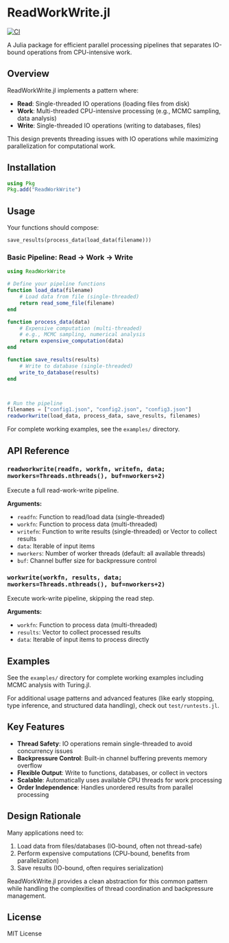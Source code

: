 # ReadWorkWrite.jl

[![CI](https://github.com/jerlich/ReadWorkWrite.jl/actions/workflows/CI.yml/badge.svg)](https://github.com/jerlich/ReadWorkWrite.jl/actions/workflows/CI.yml)

A Julia package for efficient parallel processing pipelines that separates IO-bound operations from CPU-intensive work.

## Overview

ReadWorkWrite.jl implements a pattern where:
- **Read**: Single-threaded IO operations (loading files from disk)
- **Work**: Multi-threaded CPU-intensive processing (e.g., MCMC sampling, data analysis)
- **Write**: Single-threaded IO operations (writing to databases, files)

This design prevents threading issues with IO operations while maximizing parallelization for computational work.

## Installation

```julia
using Pkg
Pkg.add("ReadWorkWrite")
```

## Usage

Your functions should compose:

`save_results(process_data(load_data(filename)))`


### Basic Pipeline: Read → Work → Write

```julia
using ReadWorkWrite

# Define your pipeline functions
function load_data(filename)
    # Load data from file (single-threaded)
    return read_some_file(filename)
end

function process_data(data)
    # Expensive computation (multi-threaded)
    # e.g., MCMC sampling, numerical analysis
    return expensive_computation(data)
end

function save_results(results)
    # Write to database (single-threaded)
    write_to_database(results)
end



# Run the pipeline
filenames = ["config1.json", "config2.json", "config3.json"]
readworkwrite(load_data, process_data, save_results, filenames)
```

For complete working examples, see the `examples/` directory.

## API Reference

### `readworkwrite(readfn, workfn, writefn, data; nworkers=Threads.nthreads(), buf=nworkers+2)`

Execute a full read-work-write pipeline.

**Arguments:**
- `readfn`: Function to read/load data (single-threaded)
- `workfn`: Function to process data (multi-threaded)
- `writefn`: Function to write results (single-threaded) or Vector to collect results
- `data`: Iterable of input items
- `nworkers`: Number of worker threads (default: all available threads)
- `buf`: Channel buffer size for backpressure control

### `workwrite(workfn, results, data; nworkers=Threads.nthreads(), buf=nworkers+2)`

Execute work-write pipeline, skipping the read step.

**Arguments:**
- `workfn`: Function to process data (multi-threaded)
- `results`: Vector to collect processed results
- `data`: Iterable of input items to process directly

## Examples

See the `examples/` directory for complete working examples including MCMC analysis with Turing.jl.

For additional usage patterns and advanced features (like early stopping, type inference, and structured data handling), check out `test/runtests.jl`.

## Key Features

- **Thread Safety**: IO operations remain single-threaded to avoid concurrency issues
- **Backpressure Control**: Built-in channel buffering prevents memory overflow
- **Flexible Output**: Write to functions, databases, or collect in vectors
- **Scalable**: Automatically uses available CPU threads for work processing
- **Order Independence**: Handles unordered results from parallel processing

## Design Rationale

Many applications need to:
1. Load data from files/databases (IO-bound, often not thread-safe)
2. Perform expensive computations (CPU-bound, benefits from parallelization)
3. Save results (IO-bound, often requires serialization)

ReadWorkWrite.jl provides a clean abstraction for this common pattern while handling the complexities of thread coordination and backpressure management.

## License

MIT License
